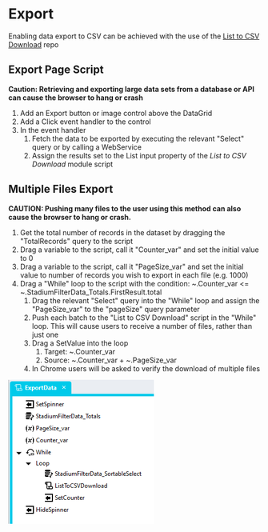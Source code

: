 # Export
Enabling data export to CSV can be achieved with the use of the [List to CSV Download](https://github.com/stadium-software/utils-list-to-csv-download) repo

## Export Page Script

**Caution: Retrieving and exporting large data sets from a database or API can cause the browser to hang or crash**

1. Add an Export button or image control above the DataGrid
2. Add a Click event handler to the control
3. In the event handler
   1. Fetch the data to be exported by executing the relevant "Select" query or by calling a WebService
   2. Assign the results set to the List input property of the *List to CSV Download* module script

## Multiple Files Export

**CAUTION: Pushing many files to the user using this method can also cause the browser to hang or crash.**

1. Get the total number of records in the dataset by dragging the "TotalRecords" query to the script
2. Drag a variable to the script, call it "Counter_var" and set the initial value to 0
3. Drag a variable to the script, call it "PageSize_var" and set the initial value to number of records you wish to export in each file (e.g. 1000)
4. Drag a "While" loop to the script with the condition: ~.Counter_var <= ~.StadiumFilterData_Totals.FirstResult.total
   1. Drag the relevant "Select" query into the "While" loop and assign the "PageSize_var" to the "pageSize" query parameter
   2. Push each batch to the "List to CSV Download" script in the "While" loop. This will cause users to receive a number of files, rather than just one
   3. Drag a SetValue into the loop
      1. Target: ~.Counter_var
      2. Source: ~.Counter_var + ~.PageSize_var
   4. In Chrome users will be asked to verify the download of multiple files

![](images/ExportScriptActions.png)